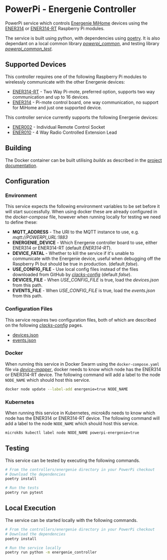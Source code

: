 # PowerPi - Energenie Controller

PowerPi service which controls [Energenie MiHome](https://energenie4u.co.uk/catalogue/category/Raspberry-Pi-Accessories) devices using the [ENER314](https://energenie4u.co.uk/catalogue/product/ENER314) or [ENER314-RT](https://energenie4u.co.uk/catalogue/product/ENER314-RT) Raspberry Pi modules.

The service is built using python, with dependencies using [poetry](https://python-poetry.org/). It is also dependant on a local common library [_powerpi_common_](../../common/python/README.md), and testing library [_powerpi_common_test_](../../common/pytest/README.md).

## Supported Devices

This controller requires one of the following Raspberry Pi modules to wirelessly communicate with the other Energenie devices:

-   [ENER314-RT](https://energenie4u.co.uk/catalogue/product/ENER314-RT) - Two Way Pi-mote, preferred option, supports two way communication and up to 16 devices.
-   [ENER314](https://energenie4u.co.uk/catalogue/product/ENER314) - Pi-mote control board, one way communication, no support for MiHome and just one supported device.

This controller service currently supports the following Energenie devices:

-   [ENER002](https://energenie4u.co.uk/catalogue/product/ENER002) - Individual Remote Control Socket
-   [ENER010](https://energenie4u.co.uk/catalogue/product/ENER010) - 4 Way Radio Controlled Extension Lead

## Building

The Docker container can be built utilising _buildx_ as described in the [project documentation](../../README.md#Building).

## Configuration

### Environment

This service expects the following environment variables to be set before it will start successfully. When using docker these are already configured in the _docker-compose_ file, however when running locally for testing we need to define these:

-   **MQTT_ADDRESS** - The URI to the MQTT instance to use, e.g. _mqtt://POWERPI_URL:1883_
-   **ENERGENIE_DEVICE** - Which Energenie controller board to use, either ENER314 or ENER314-RT (default _ENER314-RT_).
-   **DEVICE_FATAL** - Whether to kill the service if it's unable to communicate with the Energenie device, useful when debugging off the Raspberry Pi but should be true in production. (default _false_).
-   **USE_CONFIG_FILE** - Use local config files instead of the files downloaded from GitHub by [_clacks-config_](../../services/clacks-config/README.md) (default _false_).
-   **DEVICES_FILE** - When _USE_CONFIG_FILE_ is true, load the _devices.json_ from this path.
-   **EVENTS_FILE** - When _USE_CONFIG_FILE_ is true, load the _events.json_ from this path.

### Configuration Files

This service requires two configuration files, both of which are described on the following [_clacks-config_](../../services/clacks-config/README.md) pages.

-   [devices.json](../../services/clacks-config/README.md#devicesjson)
-   [events.json](../../services/clacks-config/README.md#eventsjson)

### Docker

When running this service in Docker Swarm using the `docker-compose.yaml` file via [_device-mapper_](../../services/device-mapper/README.md), docker needs to know which node has the ENER314 or ENER314-RT device. The following command will add a label to the node `NODE_NAME` which should host this service.

```bash
docker node update --label-add energenie=true NODE_NAME
```

### Kubernetes

When running this service in Kubernetes, _microk8s_ needs to know which node has the ENER314 or ENER314-RT device. The following command will add a label to the node `NODE_NAME` which should host this service.

```bash
microk8s kubectl label node NODE_NAME powerpi-energenie=true
```

## Testing

This service can be tested by executing the following commands.

```bash
# From the controllers/energenie directory in your PowerPi checkout
# Download the dependencies
poetry install

# Run the tests
poetry run pytest
```

## Local Execution

The service can be started locally with the following commands.

```bash
# From the controllers/energenie directory in your PowerPi checkout
# Download the dependencies
poetry install

# Run the service locally
poetry run python -m energenie_controller
```
